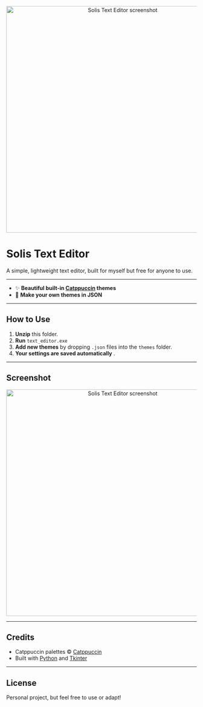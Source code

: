 <p align="center">
  <img src="https://github.com/user-attachments/assets/a23cec58-7578-459b-9457-52e15b8d63c7" width="600" alt="Solis Text Editor screenshot">
</p>

# Solis Text Editor

A simple, lightweight text editor, built for myself but free for anyone to use.

---

- ✨ **Beautiful built-in [Catppuccin](https://catppuccin.com/) themes**
- 🎨 **Make your own themes in JSON**

---

## How to Use

1. **Unzip** this folder.
2. **Run** `text_editor.exe`
3. **Add new themes** by dropping `.json` files into the `themes` folder.
4. **Your settings are saved automatically** .

---

## Screenshot

<p align="center">
  <img src="https://github.com/user-attachments/assets/eed7e9cb-d248-4973-9fa2-eb6e4886aaff" width="600" alt="Solis Text Editor screenshot">
</p>

---

## Credits

- Catppuccin palettes © [Catppuccin](https://catppuccin.com/)
- Built with [Python](https://python.org) and [Tkinter](https://docs.python.org/3/library/tkinter.html)

---

## License

Personal project, but feel free to use or adapt! 
